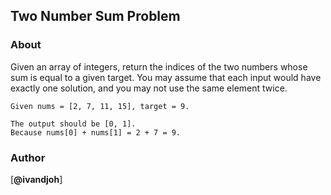 ## Two Number Sum Problem

### About
Given an array of integers, return the indices of the two numbers whose sum is equal to a given target.
You may assume that each input would have exactly one solution, and you may not use the same element twice.

```
Given nums = [2, 7, 11, 15], target = 9.

The output should be [0, 1]. 
Because nums[0] + nums[1] = 2 + 7 = 9.
```

### Author
[**@ivandjoh**]